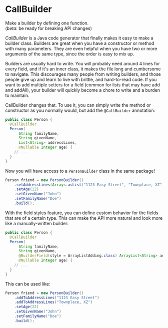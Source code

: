 # CallBuilder
Make a builder by defining one function.  
(_beta_: be ready for breaking API changes)

*CallBuilder* is a Java code generator that finally makes it easy to make a
builder class. Builders are great when you have a constructor or method with
many parameters. They are even helpful when you have two or more arguments of
the same type, since the order is easy to mix up.

Builders are usually hard to write. You will probably need around 4 lines for
every field, and if it's an inner class, it makes the file long and cumbersome
to navigate. This discourages many people from writing builders, and those
people give up and learn to live with brittle, and hard-to-read code. If you
want to add multiple setters for a field (common for lists that may have add and
addAll), your builder will quickly become a chore to write and a burden to
maintain.

CallBuilder changes that. To use it, you can simply write the method or
constructor as you normally would, but add the `@CallBuilder` annotation:

```java
public class Person {
  @CallBuilder
  Person(
      String familyName,
      String givenName,
      List<String> addressLines,
      @Nullable Integer age) {
    // ...
  }
}
```

Now you will have access to a `PersonBuilder` class in the same package!

```java
Person friend = new PersonBuilder()
    .setAddressLines(Arrays.asList("1123 Easy Street", "Townplace, XZ"))
    .setAge(22)
    .setGivenName("John")
    .setFamilyName("Doe")
    .build();
```

With the field styles feature, you can define custom behavior for the fields
that are of a certain type. This can make the API more natural and look more
like a manually-written builder:

```java
public class Person {
  @CallBuilder
  Person(
      String familyName,
      String givenName,
      @BuilderField(style = ArrayListAdding.class) ArrayList<String> addressLines,
      @Nullable Integer age) {
    // ...
  }
}
```

This can be used like:

```java
Person friend = new PersonBuilder()
    .addToAddressLines("1123 Easy Street")
    .addToAddressLines("Townplace, XZ")
    .setAge(22)
    .setGivenName("John")
    .setFamilyName("Doe")
    .build();
```
